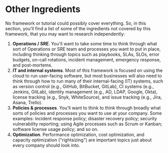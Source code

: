 # Other Ingredients

No framework or tutorial could possibly cover everything. So, in this section, you'll find a list of some of the
ingredients not covered by this framework, that you may want to research independently:

1. **Operations / SRE**. You'll want to take some time to think through what sort of Operations or SRE team and processes you want to put in place, including thinking through topics such as playbooks, SLAs, SLOs, error budgets, on-call rotations, incident management, emergency response, and post-mortems.
2. **IT and internal systems**. Most of this framework is focused on using the cloud to run user-facing software, but most businesses will also need to think through how to run many of their internal-facing (IT) systems, such as version control (e.g., GitHub, BitBucket, GitLab), CI systems (e.g., Jenkins, GitLab), identity management (e.g., AD, LDAP, Google, Okta), license tracking (e.g., Snyk, WhiteSource), and issue tracking (e.g., Jira, Asana, Trello).
3. **Policies & processes**. You'll want to think to think through broadly what sorts of policies and processes you want to use at your company. Some examples: incident response policy; disaster recovery policy; security vulnerability reporting; using Agile processes such as Scrum or Kanban; software license usage policy; and so on.
4. **Optimization**. Performance optimization, cost optimization, and capacity optimization ("rightsizing") are important topics just about every company should look into.


<!-- ##DOCS-SOURCER-START
{"sourcePlugin":"Local File Copier","hash":"dadf7556ba8b95febc3695c9dc59acd2"}
##DOCS-SOURCER-END -->
